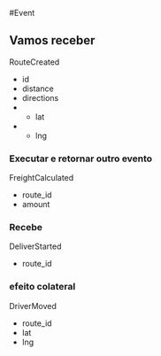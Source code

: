 #Event 

## Vamos receber

RouteCreated
- id
- distance
- directions
- - lat
- - lng

### Executar e retornar outro evento

FreightCalculated

- route_id
- amount

### Recebe

DeliverStarted
- route_id

### efeito colateral

DriverMoved
- route_id
- lat
- lng